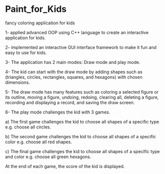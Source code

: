 # Paint_for_Kids
fancy coloring application for kids

1- applied advanced OOP using C++ language to create an interactive application for kids.

2- implemented an interactive GUI interface framework to make it fun and easy to use for kids.

3- The application has 2 main modes: Draw mode and play mode.

4- The kid can start with the draw mode by adding shapes such as (triangles, circles, rectangles, squares, and hexagons) with chosen dimensions.

5- The draw mode has many features such as coloring a selected figure or its outline, moving a figure, undoing, redoing, clearing all, deleting a figure, recording and displaying a record, and saving the draw screen.

6- The play mode challenges the kid with 3 games.

  a) The first game challenges the kid to choose all shapes of a specific type e.g. choose all circles.
  
  b) The second game challenges the kid to choose all shapes of a specific color e.g. choose all red shapes. 
  
  c) The final game challenges the kid to choose all shapes of a specific type and color e.g. choose all green hexagons.
  
  At the end of each game, the score of the kid is displayed.
